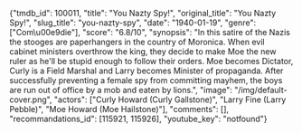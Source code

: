 {"tmdb_id": 100011, "title": "You Nazty Spy!", "original_title": "You Nazty Spy!", "slug_title": "you-nazty-spy", "date": "1940-01-19", "genre": ["Com\u00e9die"], "score": "6.8/10", "synopsis": "In this satire of the Nazis the stooges are paperhangers in the country of Moronica. When evil cabinet ministers overthrow the king, they decide to make Moe the new ruler as he'll be stupid enough to follow their orders. Moe becomes Dictator, Curly is a Field Marshal and Larry becomes Minister of propaganda. After successfully preventing a female spy from committing mayhem, the boys are run out of office by a mob and eaten by lions.", "image": "/img/default-cover.png", "actors": ["Curly Howard (Curly Gallstone)", "Larry Fine (Larry Pebble)", "Moe Howard (Moe Hailstone)"], "comments": [], "recommandations_id": [115921, 115926], "youtube_key": "notfound"}